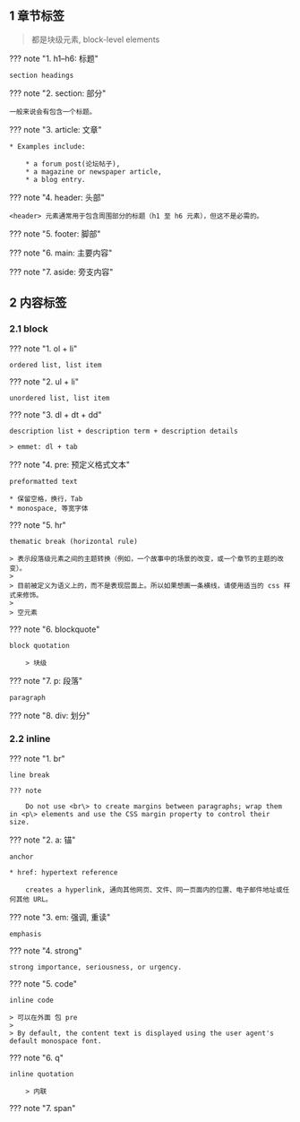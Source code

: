 
## 1 章节标签

> 都是块级元素, block-level elements

??? note "1. h1–h6: 标题"

    section headings

??? note "2. section: 部分"

    一般来说会有包含一个标题。

??? note "3. article: 文章"

    * Examples include:

        * a forum post(论坛帖子),
        * a magazine or newspaper article,
        * a blog entry.

??? note "4. header: 头部"

    <header> 元素通常用于包含周围部分的标题（h1 至 h6 元素），但这不是必需的。

??? note "5. footer: 脚部"

??? note "6. main: 主要内容"

??? note "7. aside: 旁支内容"


## 2 内容标签

### 2.1 block

??? note "1. ol + li"

    ordered list, list item

??? note "2. ul + li"

    unordered list, list item

??? note "3. dl + dt + dd"

    description list + description term + description details

    > emmet: dl + tab

??? note "4. pre: 预定义格式文本"

    preformatted text

    * 保留空格，换行，Tab
    * monospace, 等宽字体

??? note "5. hr"

    thematic break (horizontal rule)

    > 表示段落级元素之间的主题转换（例如，一个故事中的场景的改变，或一个章节的主题的改变）。  
    >
    > 目前被定义为语义上的，而不是表现层面上。所以如果想画一条横线，请使用适当的 css 样式来修饰。  
    >
    > 空元素

??? note "6. blockquote"

    block quotation

        > 块级

??? note "7. p: 段落"

    paragraph

??? note "8. div: 划分"


### 2.2 inline

??? note "1. br"

    line break

    ??? note

        Do not use <br\> to create margins between paragraphs; wrap them in <p\> elements and use the CSS margin property to control their size.

??? note "2. a: 锚"

    anchor

    * href: hypertext reference

        creates a hyperlink, 通向其他网页、文件、同一页面内的位置、电子邮件地址或任何其他 URL。

??? note "3. em: 强调, 重读"

    emphasis

??? note "4. strong"

    strong importance, seriousness, or urgency.

??? note "5. code"

    inline code

    > 可以在外面 包 pre
    >
    > By default, the content text is displayed using the user agent's default monospace font.

??? note "6. q"

    inline quotation

        > 内联

??? note "7. span"
